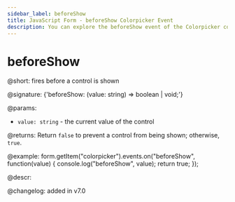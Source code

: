 ```yaml
---
sidebar_label: beforeShow
title: JavaScript Form - beforeShow Colorpicker Event 
description: You can explore the beforeShow event of the Colorpicker control of Form in the documentation of the DHTMLX JavaScript UI library. Browse developer guides and API reference, try out code examples and live demos, and download a free 30-day evaluation version of DHTMLX Suite.
---
```


# beforeShow

@short: fires before a control is shown

@signature: {'beforeShow: (value: string) => boolean | void;'}

@params:
- `value: string` - the current value of the control

@returns:
Return `false` to prevent a control from being shown; otherwise, `true`.

@example:
form.getItem("colorpicker").events.on("beforeShow", function(value) {
    console.log("beforeShow", value);
    return true;
});

@descr:

@changelog: added in v7.0
